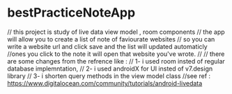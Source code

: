 # bestPracticeNoteApp

// this project is study of live data view model , room components
// the app will allow you to create a list of note of faviourate websites
// so you can write a website url and click save and the list will updated automaticly
//ones you click to the note it will open that website you've wrote.
//
// there are some changes from the refrence like :
//          1- i used room insted of regular database implemntation,
//          2- i used androidX for UI insted of v7.design library
//          3- i shorten query methods in the view model class
//see ref : https://www.digitalocean.com/community/tutorials/android-livedata

